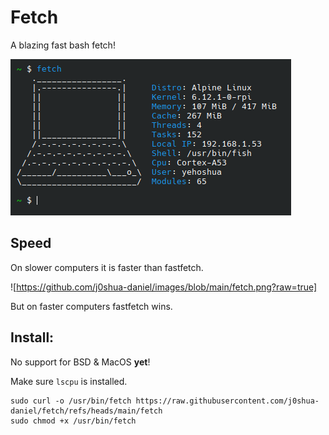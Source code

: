 # Fetch
A blazing fast bash fetch!

![alt text](https://github.com/j0shua-daniel/images/blob/main/2024-12-29_15-01.png)

## Speed

On slower computers it is faster than fastfetch.

![https://github.com/j0shua-daniel/images/blob/main/fetch.png?raw=true]

But on faster computers fastfetch wins.

## Install:
No support for BSD & MacOS **yet**!

Make sure `lscpu` is installed.

```
sudo curl -o /usr/bin/fetch https://raw.githubusercontent.com/j0shua-daniel/fetch/refs/heads/main/fetch
sudo chmod +x /usr/bin/fetch
```

